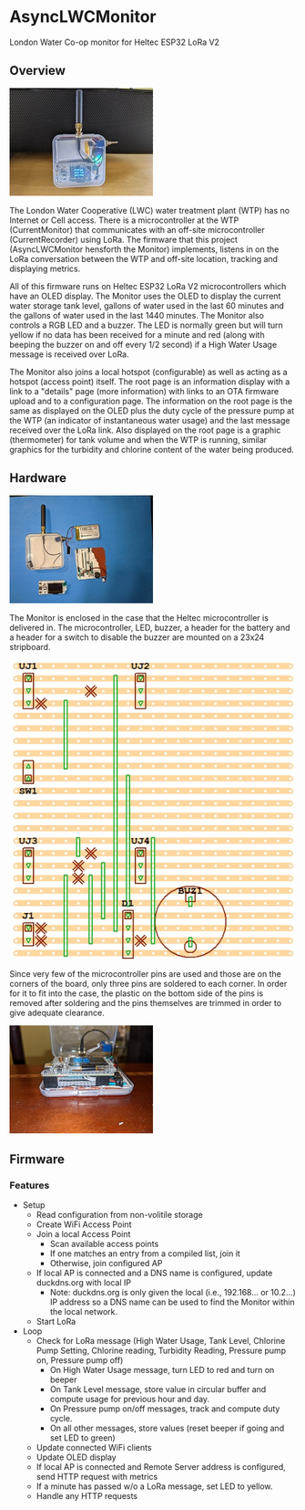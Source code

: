 # AsyncLWCMonitor
 London Water Co-op monitor for Heltec ESP32 LoRa V2
 
## Overview
 
 ![The Monitor](/assets/PXL_20220309_233631942.jpg)

The London Water Cooperative (LWC) water treatment plant (WTP) has no Internet or Cell access. There is a microcontroller at the WTP (CurrentMonitor) that communicates with an off-site microcontroller (CurrentRecorder) using LoRa. The firmware that this project (AsyncLWCMonitor hensforth the Monitor) implements, listens in on the LoRa conversation between the WTP and off-site location, tracking and displaying metrics.

All of this firmware runs on Heltec ESP32 LoRa V2 microcontrollers which have an OLED display. The Monitor uses the OLED to display the current water storage tank level, gallons of water used in the last 60 minutes and the gallons of water used in the last 1440 minutes. The Monitor also controls a RGB LED and a buzzer. The LED is normally green but will turn yellow if no data has been received for a minute and red (along with beeping the buzzer on and off every 1/2 second) if a High Water Usage message is received over LoRa.

The Monitor also joins a local hotspot (configurable) as well as acting as a hotspot (access point) itself. The root page is an information display with a link to a "details" page (more information) with links to an OTA firmware upload and to a configuration page. The information on the root page is the same as displayed on the OLED plus the duty cycle of the pressure pump at the WTP (an indicator of instantaneous water usage) and the last message received over the LoRa link. Also displayed on the root page is a graphic (thermometer) for tank volume and when the WTP is running, similar graphics for the turbidity and chlorine content of the water being produced.

## Hardware

![Monitor Exploded View](/assets/PXL_20220310_051504749.jpg)

The Monitor is enclosed in the case that the Heltec microcontroller is delivered in. The microcontroller, LED, buzzer, a header for the battery and a header for a switch to disable the buzzer are mounted on a 23x24 stripboard. 

![The Monitor Stripboard](/assets/LWCMonitorVeeCAD.jpg)

Since very few of the microcontroller pins are used and those are on the corners of the board, only three pins are soldered to each corner. In order for it to fit into the case, the plastic on the bottom side of the pins is removed after soldering and the pins themselves are trimmed in order to give adequate clearance.

![Monitor Clearance](/assets/PXL_20220310_004426639.jpg)

## Firmware

### Features

- Setup
  - Read configuration from non-volitile storage
  - Create WiFi Access Point
  - Join a local Access Point
    - Scan available access points
    - If one matches an entry from a compiled list, join it
    - Otherwise, join configured AP
  - If local AP is connected and a DNS name is configured, update duckdns.org with local IP
    - Note: duckdns.org is only given the local (i.e., 192.168... or 10.2...) IP address so a DNS name can be used to find the Monitor within the local network.
  - Start LoRa
- Loop
  - Check for LoRa message (High Water Usage, Tank Level, Chlorine Pump Setting, Chlorine reading, Turbidity Reading, Pressure pump on, Pressure pump off)
    - On High Water Usage message, turn LED to red and turn on beeper
    - On Tank Level message, store value in circular buffer and compute usage for previous hour and day.
    - On Pressure pump on/off messages, track and compute duty cycle.
    - On all other messages, store values (reset beeper if going and set LED to green)
  - Update connected WiFi clients
  - Update OLED display
  - If local AP is connected and Remote Server address is configured, send HTTP request with metrics
  - If a minute has passed w/o a LoRa message, set LED to yellow.
  - Handle any HTTP requests


